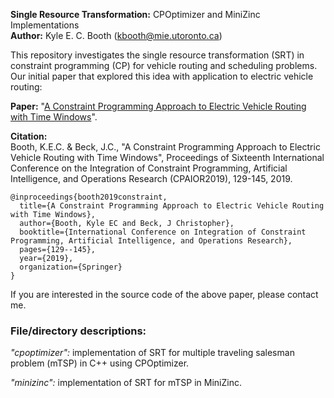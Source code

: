 **Single Resource Transformation:** CPOptimizer and MiniZinc Implementations  
**Author:** Kyle E. C. Booth (kbooth@mie.utoronto.ca) 

This repository investigates the single resource transformation (SRT) in constraint programming (CP) for vehicle routing and scheduling problems. Our initial paper that explored this idea with application to electric vehicle routing:

**Paper:** "[A Constraint Programming Approach to Electric Vehicle Routing with Time Windows](https://tidel.mie.utoronto.ca/pubs/Booth-CPAIOR2019.pdf)".

**Citation:**  
Booth, K.E.C. & Beck, J.C., "A Constraint Programming Approach to Electric Vehicle Routing with Time Windows", Proceedings of Sixteenth International Conference on the Integration of Constraint Programming, Artificial Intelligence, and Operations Research (CPAIOR2019), 129-145, 2019.
```
@inproceedings{booth2019constraint,
  title={A Constraint Programming Approach to Electric Vehicle Routing with Time Windows},
  author={Booth, Kyle EC and Beck, J Christopher},
  booktitle={International Conference on Integration of Constraint Programming, Artificial Intelligence, and Operations Research},
  pages={129--145},
  year={2019},
  organization={Springer}
}
```

If you are interested in the source code of the above paper, please contact me.

### File/directory descriptions:

*"cpoptimizer":* implementation of SRT for multiple traveling salesman problem (mTSP) in C++ using CPOptimizer.

*"minizinc":* implementation of SRT for mTSP in MiniZinc.

